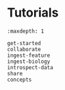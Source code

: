 # Tutorials

```{toctree}
:maxdepth: 1

get-started
collaborate
ingest-feature
ingest-biology
introspect-data
share
concepts
```
